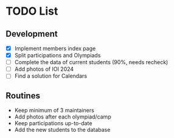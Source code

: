 # TODO List

## Development
- [x] Implement members index page
- [x] Split participations and Olympiads
- [ ] Complete the data of current students (90%, needs recheck)
- [ ] Add photos of IOI 2024
- [ ] Find a solution for Calendars

## Routines
- Keep minimum of 3 maintainers
- Add photos after each olympiad/camp
- Keep participations up-to-date
- Add the new students to the database